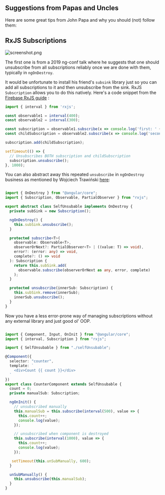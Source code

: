 ## Suggestions from Papas and Uncles

Here are some great tips from John Papa and why you should (not) follow them:

## RxJS Subscriptions

![screenshot.png](https://cdn.hashnode.com/res/hashnode/image/upload/v1594414506336/G85_Apzih.png)

The first one is from a 2019 ng-conf talk where he suggests that one should unsubscribe from all subscriptions reliably once we are done with them, typically in `ngOnDestroy`. 

It would be unfortunate to install his friend's `subsink` library just so you can add all subscriptions to it and then unsubscribe from the sink. RxJS `Subscription` allows you to do this natively. Here's a code snippet from the  [Firebase RxJS guide](https://rxjs-dev.firebaseapp.com/guide/subscription) :

```JavaScript
import { interval } from 'rxjs';

const observable1 = interval(400);
const observable2 = interval(300);

const subscription = observable1.subscribe(x => console.log('first: ' + x));
const childSubscription = observable2.subscribe(x => console.log('second: ' + x));

subscription.add(childSubscription);

setTimeout(() => {
  // Unsubscribes BOTH subscription and childSubscription
  subscription.unsubscribe();
}, 1000);
```

You can also abstract away this repeated `unsubscribe` in `ngOnDestroy` business as mentioned by Wojciech Trawiński [here](https://medium.com/javascript-everyday/yet-another-way-to-handle-rxjs-subscriptions-1f15554ce3b5):

```TypeScript

import { OnDestroy } from "@angular/core";
import { Subscription, Observable, PartialObserver } from "rxjs";

export abstract class SelfUnsubable implements OnDestroy {
  private subSink = new Subscription();

  ngOnDestroy() {
    this.subSink.unsubscribe();
  }

  protected subscribe<T>(
    observable: Observable<T>,
    observerOrNext?: PartialObserver<T> | ((value: T) => void),
    error?: (error: any) => void,
    complete?: () => void
  ): Subscription {
    return this.subSink.add(
      observable.subscribe(observerOrNext as any, error, complete)
    );
  }

  protected unsubscribe(innerSub: Subscription) {
    this.subSink.remove(innerSub);
    innerSub.unsubscribe();
  }
}
```
Now you have a less error-prone way of managing subscriptions without any external library and just good ol' OOP.

```TypeScript

import { Component, Input, OnInit } from "@angular/core";
import { interval, Subscription } from "rxjs";

import { SelfUnsubable } from "./selfUnsubable";

@Component({
  selector: "counter",
  template: `
    <div>Count {{ count }}</div>
  `
})
export class CounterComponent extends SelfUnsubable {
  count = 0;
  private manualSub: Subscription;

  ngOnInit() {
    // unsubscribed manually 
    this.manualSub = this.subscribe(interval(500), value => {
      this.count++;
      console.log(value);
    });

    // unsubscribed when component is destroyed
    this.subscribe(interval(1000), value => {
      this.count++;
      console.log(value);
    });

   setTimeout(this.unSubManually, 600);
  }

  unSubManually() {
    this.unsubscribe(this.manualSub);
  }
}
```